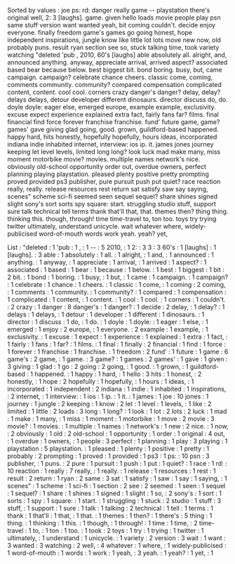 Sorted by values :
joe ps: rd: danger really game -- playstation there's original well, 2: 3 [laughs]. game. given hello loads movie people play psn same stuff version want wanted yeah, bit coming couldn't. decide enjoy everyone. finally freedom game's games go going honest, hope independent inspirations, jungle know like little lot lots move new now, old probably puns. result ryan section see so, stuck talking time, took variety watching "deleted 'pub , 2010, 60's [laughs] able absolutely all. alright, and, announced anything. anyway, appreciate arrival, arrived aspect? associated based bear because below. best biggest bit. bond boring. busy, but, came campaign. campaign? celebrate chance cheers. classic come, coming, comments community. community? compared compensation complicated content, content. cool cool. corners crazy danger's danger? delay, delay? delays delays, detour developer different dinosaurs. director discuss do, do. doyle doyle: eager else, emerged europe, example example, exclusivity. excuse expect experience explained extra fact, fairly fans far? films. final financial find force forever franchise franchise. fund' future game, game? games' gave giving glad going, good. grown, guildford-based happened. happy hard, hits honestly, hopefully hopefully, hours ideas, incorporated indiana indie inhabited internet, interview: ios ip. it. james jones journey keeping let level levels, limited long long? look luck mad make many, miss moment motorbike movie? movies. multiple names network's nice. obviously old-school opportunity order out, overdue owners, perfect planning playing playstation. pleased plenty positive pretty prompting proved provided ps3 publisher, pure pursuit push put quiet? race reaction really, really. release resources rest return sat satisfy saw say saying, scenes" scheme sci-fi seemed seen sequel sequel? share shines signed slight sony's sort sorts spy square: start. struggling studio stuff, support sure talk technical tell terms thank that'll that, that. themes then? thing thing. thinking this. though, through! time time-travel to, ton too. toys try trying twitter ultimately, understand unicycle. wait whatever where, widely-publicised word-of-mouth words work yeah. yeah? yet, 

List :
"deleted : 1
'pub : 1
, : 1
-- : 5
2010, : 1
2: : 3
3 : 3
60's : 1
[laughs] : 1
[laughs]. : 3
able : 1
absolutely : 1
all. : 1
alright, : 1
and, : 1
announced : 1
anything. : 1
anyway, : 1
appreciate : 1
arrival, : 1
arrived : 1
aspect? : 1
associated : 1
based : 1
bear : 1
because : 1
below. : 1
best : 1
biggest : 1
bit : 2
bit. : 1
bond : 1
boring. : 1
busy, : 1
but, : 1
came : 1
campaign. : 1
campaign? : 1
celebrate : 1
chance : 1
cheers. : 1
classic : 1
come, : 1
coming : 2
coming, : 1
comments : 1
community. : 1
community? : 1
compared : 1
compensation : 1
complicated : 1
content, : 1
content. : 1
cool : 1
cool. : 1
corners : 1
couldn't. : 2
crazy : 1
danger : 8
danger's : 1
danger? : 1
decide : 2
delay, : 1
delay? : 1
delays : 1
delays, : 1
detour : 1
developer : 1
different : 1
dinosaurs. : 1
director : 1
discuss : 1
do, : 1
do. : 1
doyle : 1
doyle: : 1
eager : 1
else, : 1
emerged : 1
enjoy : 2
europe, : 1
everyone. : 2
example : 1
example, : 1
exclusivity. : 1
excuse : 1
expect : 1
experience : 1
explained : 1
extra : 1
fact, : 1
fairly : 1
fans : 1
far? : 1
films. : 1
final : 1
finally : 2
financial : 1
find : 1
force : 1
forever : 1
franchise : 1
franchise. : 1
freedom : 2
fund' : 1
future : 1
game : 6
game's : 2
game, : 1
game. : 3
game? : 1
games : 2
games' : 1
gave : 1
given : 3
giving : 1
glad : 1
go : 2
going : 2
going, : 1
good. : 1
grown, : 1
guildford-based : 1
happened. : 1
happy : 1
hard, : 1
hello : 3
hits : 1
honest, : 2
honestly, : 1
hope : 2
hopefully : 1
hopefully, : 1
hours : 1
ideas, : 1
incorporated : 1
independent : 2
indiana : 1
indie : 1
inhabited : 1
inspirations, : 2
internet, : 1
interview: : 1
ios : 1
ip. : 1
it. : 1
james : 1
joe : 10
jones : 1
journey : 1
jungle : 2
keeping : 1
know : 2
let : 1
level : 1
levels, : 1
like : 2
limited : 1
little : 2
loads : 3
long : 1
long? : 1
look : 1
lot : 2
lots : 2
luck : 1
mad : 1
make : 1
many, : 1
miss : 1
moment : 1
motorbike : 1
move : 2
movie : 3
movie? : 1
movies. : 1
multiple : 1
names : 1
network's : 1
new : 2
nice. : 1
now, : 2
obviously : 1
old : 2
old-school : 1
opportunity : 1
order : 1
original : 4
out, : 1
overdue : 1
owners, : 1
people : 3
perfect : 1
planning : 1
play : 3
playing : 1
playstation : 5
playstation. : 1
pleased : 1
plenty : 1
positive : 1
pretty : 1
probably : 2
prompting : 1
proved : 1
provided : 1
ps3 : 1
ps: : 10
psn : 3
publisher, : 1
puns. : 2
pure : 1
pursuit : 1
push : 1
put : 1
quiet? : 1
race : 1
rd: : 10
reaction : 1
really : 7
really, : 1
really. : 1
release : 1
resources : 1
rest : 1
result : 2
return : 1
ryan : 2
same : 3
sat : 1
satisfy : 1
saw : 1
say : 1
saying, : 1
scenes" : 1
scheme : 1
sci-fi : 1
section : 2
see : 2
seemed : 1
seen : 1
sequel : 1
sequel? : 1
share : 1
shines : 1
signed : 1
slight : 1
so, : 2
sony's : 1
sort : 1
sorts : 1
spy : 1
square: : 1
start. : 1
struggling : 1
stuck : 2
studio : 1
stuff : 3
stuff, : 1
support : 1
sure : 1
talk : 1
talking : 2
technical : 1
tell : 1
terms : 1
thank : 1
that'll : 1
that, : 1
that. : 1
themes : 1
then? : 1
there's : 5
thing : 1
thing. : 1
thinking : 1
this. : 1
though, : 1
through! : 1
time : 1
time, : 2
time-travel : 1
to, : 1
ton : 1
too. : 1
took : 2
toys : 1
try : 1
trying : 1
twitter : 1
ultimately, : 1
understand : 1
unicycle. : 1
variety : 2
version : 3
wait : 1
want : 3
wanted : 3
watching : 2
well, : 4
whatever : 1
where, : 1
widely-publicised : 1
word-of-mouth : 1
words : 1
work : 1
yeah, : 3
yeah. : 1
yeah? : 1
yet, : 1

